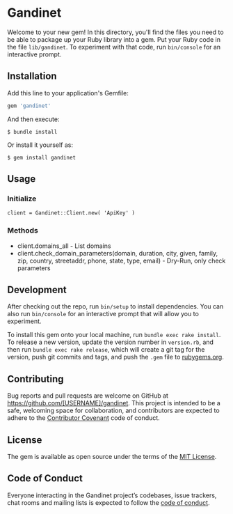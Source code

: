 # Gandinet

Welcome to your new gem! In this directory, you'll find the files you need to be able to package up your Ruby library into a gem. Put your Ruby code in the file `lib/gandinet`. To experiment with that code, run `bin/console` for an interactive prompt.

## Installation

Add this line to your application's Gemfile:

```ruby
gem 'gandinet'
```

And then execute:

    $ bundle install

Or install it yourself as:

    $ gem install gandinet

## Usage

### Initialize

    client = Gandinet::Client.new( 'ApiKey' )
    
### Methods
 - client.domains_all - List domains
 - client.check_domain_parameters(domain, duration, city, given, family, zip, country, streetaddr, phone, state, type, email) - Dry-Run, only check parameters

## Development

After checking out the repo, run `bin/setup` to install dependencies. You can also run `bin/console` for an interactive prompt that will allow you to experiment.

To install this gem onto your local machine, run `bundle exec rake install`. To release a new version, update the version number in `version.rb`, and then run `bundle exec rake release`, which will create a git tag for the version, push git commits and tags, and push the `.gem` file to [rubygems.org](https://rubygems.org).

## Contributing

Bug reports and pull requests are welcome on GitHub at https://github.com/[USERNAME]/gandinet. This project is intended to be a safe, welcoming space for collaboration, and contributors are expected to adhere to the [Contributor Covenant](http://contributor-covenant.org) code of conduct.

## License

The gem is available as open source under the terms of the [MIT License](https://opensource.org/licenses/MIT).

## Code of Conduct

Everyone interacting in the Gandinet project’s codebases, issue trackers, chat rooms and mailing lists is expected to follow the [code of conduct](https://github.com/[USERNAME]/gandinet/blob/master/CODE_OF_CONDUCT.md).
